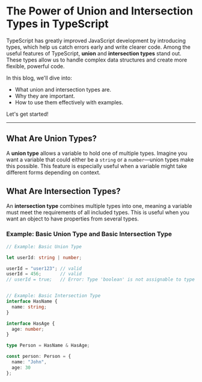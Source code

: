 # The Power of Union and Intersection Types in TypeScript

TypeScript has greatly improved JavaScript development by introducing types, which help us catch errors early and write clearer code. Among the useful features of TypeScript, **union** and **intersection types** stand out. These types allow us to handle complex data structures and create more flexible, powerful code.

In this blog, we'll dive into:
- What union and intersection types are.
- Why they are important.
- How to use them effectively with examples.

Let's get started!

---

## What Are Union Types?

A **union type** allows a variable to hold one of multiple types. Imagine you want a variable that could either be a `string` or a `number`—union types make this possible. This feature is especially useful when a variable might take different forms depending on context.
## What Are Intersection Types?

An **intersection type** combines multiple types into one, meaning a variable must meet the requirements of all included types. This is useful when you want an object to have properties from several types.

### Example: Basic Union Type and Basic Intersection Type


```typescript
// Example: Basic Union Type

let userId: string | number;

userId = "user123"; // valid
userId = 456;       // valid
// userId = true;   // Error: Type 'boolean' is not assignable to type 'string | number'


// Example: Basic Intersection Type
interface HasName {
  name: string;
}

interface HasAge {
  age: number;
}

type Person = HasName & HasAge;

const person: Person = {
  name: "John",
  age: 30
};